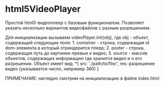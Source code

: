 # html5VideoPlayer
Простой html5-видеоплеер с базовым функционалом. Позволяет указать несколько вариантов видеофайлов с разным разрешением.

Для инициализации вызываем videoPlayer.init(obj), где obj - объект,
содержащий следующие поля: 
                          1. container - строка, содержащая id dom-элемента в который отрендерится плеер;
                          2. poster - строка, содержащая путь до картинки-превью к видео;
                          3. source - массив объектов, содержащих информацию где хранится видео и о его разрешении.
                          Объект имеет вид:    *{
                                                  src: './path/to/file/',
                                                  res: разрешение видео (указывается число, например 360)
                                              }

ПРИМЕЧАНИЕ: наглядно смотрим на инициализацию в файле index.html
